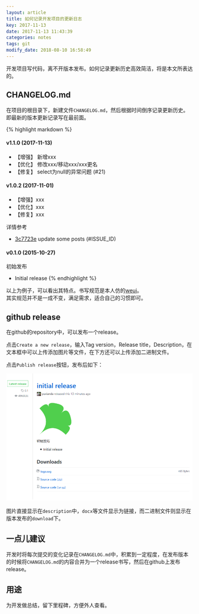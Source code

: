 ```yaml
---
layout: article
title: 如何记录开发项目的更新日志
key: 2017-11-13
date: 2017-11-13 11:43:39
categories: notes
tags: git
modify_date: 2018-08-10 16:58:49
---
```


开发项目写代码，离不开版本发布。如何记录更新历史高效简洁，将是本文所表达的。

<!--more-->

## CHANGELOG.md

在项目的根目录下，新建文件`CHANGELOG.md`，然后根据时间倒序记录更新历史。即最新的版本更新记录写在最前面。

{% highlight markdown %}
#### v1.1.0 (2017-11-13)

- 【增强】 新增xxx
- 【优化】 修改xxx/移动xxx/xxx更名
- 【修复】 select为null的异常问题 (#21)

#### v1.0.2 (2017-11-01)

- 【增强】xxx
- 【优化】xxx
- 【修复】xxx

详情参考

- [3c7723e](https://github.com/thianda/thianda.github.io/commit/3c7723e) update some posts  (#ISSUE_ID)

#### v0.1.0 (2015-10-27)

初始发布

- Initial release
{% endhighlight %}


以上为例子，可以看出其特点。书写规范是本人仿的[weui](https://github.com/Tencent/weui/blob/master/CHANGELOG.md)。  
其实规范并不是一成不变，满足需求，适合自己的习惯即可。

## github release

在github的repository中，可以发布一个release。

点击`Create a new release`，输入Tag version，Release title，Description，在文本框中可以上传添加图片等文件，在下方还可以上传添加二进制文件。

点击`Publish release`按钮，发布后如下：

![release截图](/statics/images/how-to-write-changelog/release.png)

图片直接显示在`description`中，`docx`等文件显示为链接，而二进制文件则显示在版本发布的`download`下。

## 一点儿建议

开发时将每次提交的变化记录在`CHANGELOG.md`中，积累到一定程度，在发布版本的时候将`CHANGELOG.md`的内容合并为一个release书写，然后在github上发布release。

## 用途

为开发做总结，留下里程碑，方便外人查看。

